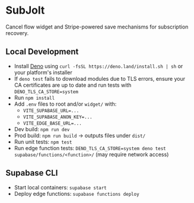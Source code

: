 ﻿# SubJolt

Cancel flow widget and Stripe-powered save mechanisms for subscription recovery.

## Local Development

- Install [Deno](https://deno.land) using `curl -fsSL https://deno.land/install.sh | sh` or your platform's installer
- If `deno test` fails to download modules due to TLS errors, ensure your CA certificates are up to date and run tests with `DENO_TLS_CA_STORE=system`
- Run `npm install`
- Add `.env` files to root and/or `widget/` with:
  - `VITE_SUPABASE_URL=...`
  - `VITE_SUPABASE_ANON_KEY=...`
  - `VITE_EDGE_BASE_URL=...`
- Dev build: `npm run dev`
- Prod build: `npm run build` → outputs files under `dist/`
- Run unit tests: `npm test`
- Run edge function tests: `DENO_TLS_CA_STORE=system deno test supabase/functions/<function>/` (may require network access)

## Supabase CLI

- Start local containers: `supabase start`
- Deploy edge functions: `supabase functions deploy`
